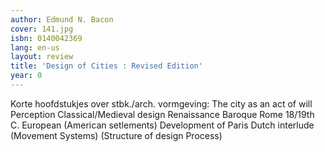 ```yaml
---
author: Edmund N. Bacon
cover: 141.jpg
isbn: 0140042369
lang: en-us
layout: review
title: 'Design of Cities : Revised Edition'
year: 0
---
```

Korte hoofdstukjes over stbk./arch. vormgeving:
The city as an act of will
Perception
Classical/Medieval design
Renaissance
Baroque Rome
18/19th C. European
(American setlements)
Development of Paris
Dutch interlude
(Movement Systems)
(Structure of design Process)
